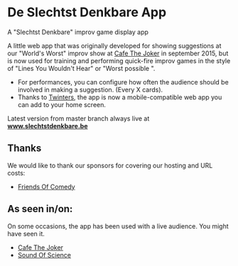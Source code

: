 # De Slechtst Denkbare App
A "Slechtst Denkbare" improv game display app

A little web app that was originally developed for showing suggestions at our "World's Worst" improv show at [Cafe The Joker](http://www.cafethejoker.be/) in september 2015, but is now used for training and performing quick-fire improv games in the style of "Lines You Wouldn't Hear" or "Worst possible <profession>". 

* For performances, you can configure how often the audience should be involved in making a suggestion. (Every X cards).
* Thanks to [Twinters](https://github.com/twinters), the app is now a mobile-compatible web app you can add to your home screen.

Latest version from master branch always live at **www.slechtstdenkbare.be**

## Thanks
We would like to thank our sponsors for covering our hosting and URL costs:
* [Friends Of Comedy](https://friendsofcomedy.webs.com/)

## As seen in/on:
On some occasions, the app has been used with a live audience. You might have seen it.
* [Cafe The Joker](http://www.cafethejoker.be/)
* [Sound Of Science](http://www.soundofscience.be)
